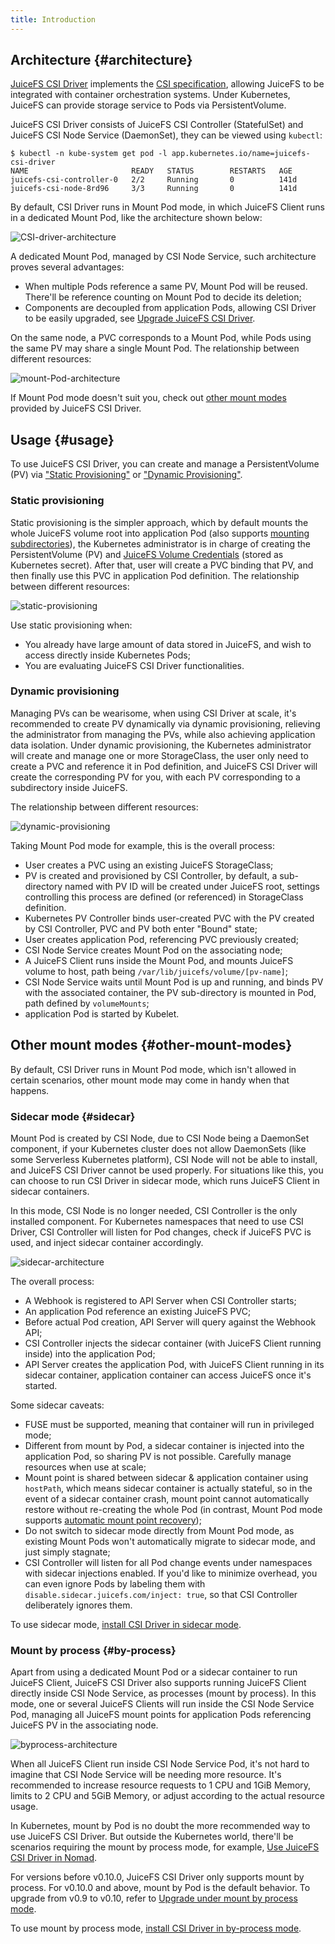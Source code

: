 ```yaml
---
title: Introduction
---
```


## Architecture {#architecture}

[JuiceFS CSI Driver](https://github.com/juicedata/juicefs-csi-driver) implements the [CSI specification](https://github.com/container-storage-interface/spec/blob/master/spec.md), allowing JuiceFS to be integrated with container orchestration systems. Under Kubernetes, JuiceFS can provide storage service to Pods via PersistentVolume.

JuiceFS CSI Driver consists of JuiceFS CSI Controller (StatefulSet) and JuiceFS CSI Node Service (DaemonSet), they can be viewed using `kubectl`:

```shell
$ kubectl -n kube-system get pod -l app.kubernetes.io/name=juicefs-csi-driver
NAME                       READY   STATUS        RESTARTS   AGE
juicefs-csi-controller-0   2/2     Running       0          141d
juicefs-csi-node-8rd96     3/3     Running       0          141d
```

By default, CSI Driver runs in Mount Pod mode, in which JuiceFS Client runs in a dedicated Mount Pod, like the architecture shown below:

![CSI-driver-architecture](./images/csi-driver-architecture.svg)

A dedicated Mount Pod, managed by CSI Node Service, such architecture proves several advantages:

* When multiple Pods reference a same PV, Mount Pod will be reused. There'll be reference counting on Mount Pod to decide its deletion;
* Components are decoupled from application Pods, allowing CSI Driver to be easily upgraded, see [Upgrade JuiceFS CSI Driver](./administration/upgrade-csi-driver.md).

On the same node, a PVC corresponds to a Mount Pod, while Pods using the same PV may share a single Mount Pod. The relationship between different resources:

![mount-Pod-architecture](./images/mount-pod-architecture.svg)

If Mount Pod mode doesn't suit you, check out [other mount modes](#other-mount-modes) provided by JuiceFS CSI Driver.

## Usage {#usage}

To use JuiceFS CSI Driver, you can create and manage a PersistentVolume (PV) via ["Static Provisioning"](./guide/pv.md#static-provisioning) or ["Dynamic Provisioning"](./guide/pv.md#dynamic-provisioning).

### Static provisioning

Static provisioning is the simpler approach, which by default mounts the whole JuiceFS volume root into application Pod (also supports [mounting subdirectories](./guide/configurations.md#mount-subdirectory)), the Kubernetes administrator is in charge of creating the PersistentVolume (PV) and [JuiceFS Volume Credentials](./guide/pv.md#volume-credentials) (stored as Kubernetes secret). After that, user will create a PVC binding that PV, and then finally use this PVC in application Pod definition. The relationship between different resources:

![static-provisioning](./images/static-provisioning.svg)

Use static provisioning when:

* You already have large amount of data stored in JuiceFS, and wish to access directly inside Kubernetes Pods;
* You are evaluating JuiceFS CSI Driver functionalities.

### Dynamic provisioning

Managing PVs can be wearisome, when using CSI Driver at scale, it's recommended to create PV dynamically via dynamic provisioning, relieving the administrator from managing the PVs, while also achieving application data isolation. Under dynamic provisioning, the Kubernetes administrator will create and manage one or more StorageClass, the user only need to create a PVC and reference it in Pod definition, and JuiceFS CSI Driver will create the corresponding PV for you, with each PV corresponding to a subdirectory inside JuiceFS.

The relationship between different resources:

![dynamic-provisioning](./images/dynamic-provisioning.svg)

Taking Mount Pod mode for example, this is the overall process:

* User creates a PVC using an existing JuiceFS StorageClass;
* PV is created and provisioned by CSI Controller, by default, a sub-directory named with PV ID will be created under JuiceFS root, settings controlling this process are defined (or referenced) in StorageClass definition.
* Kubernetes PV Controller binds user-created PVC with the PV created by CSI Controller, PVC and PV both enter "Bound" state;
* User creates application Pod, referencing PVC previously created;
* CSI Node Service creates Mount Pod on the associating node;
* A JuiceFS Client runs inside the Mount Pod, and mounts JuiceFS volume to host, path being `/var/lib/juicefs/volume/[pv-name]`;
* CSI Node Service waits until Mount Pod is up and running, and binds PV with the associated container, the PV sub-directory is mounted in Pod, path defined by `volumeMounts`;
* application Pod is started by Kubelet.

## Other mount modes {#other-mount-modes}

By default, CSI Driver runs in Mount Pod mode, which isn't allowed in certain scenarios, other mount mode may come in handy when that happens.

### Sidecar mode {#sidecar}

Mount Pod is created by CSI Node, due to CSI Node being a DaemonSet component, if your Kubernetes cluster does not allow DaemonSets (like some Serverless Kubernetes platform), CSI Node will not be able to install, and JuiceFS CSI Driver cannot be used properly. For situations like this, you can choose to run CSI Driver in sidecar mode, which runs JuiceFS Client in sidecar containers.

In this mode, CSI Node is no longer needed, CSI Controller is the only installed component. For Kubernetes namespaces that need to use CSI Driver, CSI Controller will listen for Pod changes, check if JuiceFS PVC is used, and inject sidecar container accordingly.

![sidecar-architecture](./images/sidecar-architecture.svg)

The overall process:

* A Webhook is registered to API Server when CSI Controller starts;
* An application Pod reference an existing JuiceFS PVC;
* Before actual Pod creation, API Server will query against the Webhook API;
* CSI Controller injects the sidecar container (with JuiceFS Client running inside) into the application Pod;
* API Server creates the application Pod, with JuiceFS Client running in its sidecar container, application container can access JuiceFS once it's started.

Some sidecar caveats:

* FUSE must be supported, meaning that container will run in privileged mode;
* Different from mount by Pod, a sidecar container is injected into the application Pod, so sharing PV is not possible. Carefully manage resources when use at scale;
* Mount point is shared between sidecar & application container using `hostPath`, which means sidecar container is actually stateful, so in the event of a sidecar container crash, mount point cannot automatically restore without re-creating the whole Pod (in contrast, Mount Pod mode supports [automatic mount point recovery](./guide/configurations.md#automatic-mount-point-recovery));
* Do not switch to sidecar mode directly from Mount Pod mode, as existing Mount Pods won't automatically migrate to sidecar mode, and just simply stagnate;
* CSI Controller will listen for all Pod change events under namespaces with sidecar injections enabled. If you'd like to minimize overhead, you can even ignore Pods by labeling them with `disable.sidecar.juicefs.com/inject: true`, so that CSI Controller deliberately ignores them.

To use sidecar mode, [install CSI Driver in sidecar mode](./getting_started.md#sidecar).

### Mount by process {#by-process}

Apart from using a dedicated Mount Pod or a sidecar container to run JuiceFS Client, JuiceFS CSI Driver also supports running JuiceFS Client directly inside CSI Node Service, as processes (mount by process). In this mode, one or several JuiceFS Clients will run inside the CSI Node Service Pod, managing all JuiceFS mount points for application Pods referencing JuiceFS PV in the associating node.

![byprocess-architecture](./images/byprocess-architecture.svg)

When all JuiceFS Client run inside CSI Node Service Pod, it's not hard to imagine that CSI Node Service will be needing more resource. It's recommended to increase resource requests to 1 CPU and 1GiB Memory, limits to 2 CPU and 5GiB Memory, or adjust according to the actual resource usage.

In Kubernetes, mount by Pod is no doubt the more recommended way to use JuiceFS CSI Driver. But outside the Kubernetes world, there'll be scenarios requiring the mount by process mode, for example, [Use JuiceFS CSI Driver in Nomad](./cookbook/csi-in-nomad.md).

For versions before v0.10.0, JuiceFS CSI Driver only supports mount by process. For v0.10.0 and above, mount by Pod is the default behavior. To upgrade from v0.9 to v0.10, refer to [Upgrade under mount by process mode](./administration/upgrade-csi-driver.md#mount-by-process-upgrade).

To use mount by process mode, [install CSI Driver in by-process mode](./getting_started.md#by-process).
